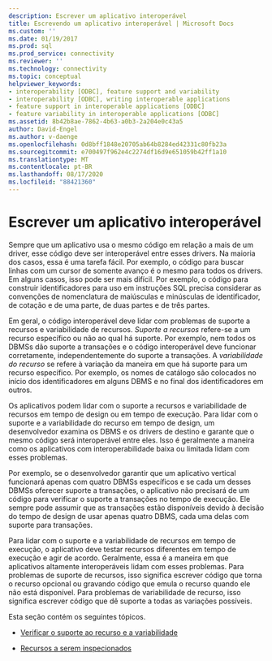 ```yaml
---
description: Escrever um aplicativo interoperável
title: Escrevendo um aplicativo interoperável | Microsoft Docs
ms.custom: ''
ms.date: 01/19/2017
ms.prod: sql
ms.prod_service: connectivity
ms.reviewer: ''
ms.technology: connectivity
ms.topic: conceptual
helpviewer_keywords:
- interoperability [ODBC], feature support and variability
- interoperability [ODBC], writing interoperable applications
- feature support in interoperable applications [ODBC]
- feature variability in interoperable applications [ODBC]
ms.assetid: 8b42b8ae-7862-4b63-a0b3-2a204e0c43a5
author: David-Engel
ms.author: v-daenge
ms.openlocfilehash: 0d8bff1848e20705ab64b8284ed42331c80fb23a
ms.sourcegitcommit: e700497f962e4c2274df16d9e651059b42ff1a10
ms.translationtype: MT
ms.contentlocale: pt-BR
ms.lasthandoff: 08/17/2020
ms.locfileid: "88421360"
---
```

# <a name="writing-an-interoperable-application"></a>Escrever um aplicativo interoperável
Sempre que um aplicativo usa o mesmo código em relação a mais de um driver, esse código deve ser interoperável entre esses drivers. Na maioria dos casos, essa é uma tarefa fácil. Por exemplo, o código para buscar linhas com um cursor de somente avanço é o mesmo para todos os drivers. Em alguns casos, isso pode ser mais difícil. Por exemplo, o código para construir identificadores para uso em instruções SQL precisa considerar as convenções de nomenclatura de maiúsculas e minúsculas de identificador, de cotação e de uma parte, de duas partes e de três partes.  
  
 Em geral, o código interoperável deve lidar com problemas de suporte a recursos e variabilidade de recursos. *Suporte a recursos* refere-se a um recurso específico ou não ao qual há suporte. Por exemplo, nem todos os DBMSs dão suporte a transações e o código interoperável deve funcionar corretamente, independentemente do suporte a transações. A *variabilidade do recurso* se refere à variação da maneira em que há suporte para um recurso específico. Por exemplo, os nomes de catálogo são colocados no início dos identificadores em alguns DBMS e no final dos identificadores em outros.  
  
 Os aplicativos podem lidar com o suporte a recursos e variabilidade de recursos em tempo de design ou em tempo de execução. Para lidar com o suporte e a variabilidade do recurso em tempo de design, um desenvolvedor examina os DBMS e os drivers de destino e garante que o mesmo código será interoperável entre eles. Isso é geralmente a maneira como os aplicativos com interoperabilidade baixa ou limitada lidam com esses problemas.  
  
 Por exemplo, se o desenvolvedor garantir que um aplicativo vertical funcionará apenas com quatro DBMSs específicos e se cada um desses DBMSs oferecer suporte a transações, o aplicativo não precisará de um código para verificar o suporte a transações no tempo de execução. Ele sempre pode assumir que as transações estão disponíveis devido à decisão do tempo de design de usar apenas quatro DBMS, cada uma delas com suporte para transações.  
  
 Para lidar com o suporte e a variabilidade de recursos em tempo de execução, o aplicativo deve testar recursos diferentes em tempo de execução e agir de acordo. Geralmente, essa é a maneira em que aplicativos altamente interoperáveis lidam com esses problemas. Para problemas de suporte de recursos, isso significa escrever código que torna o recurso opcional ou gravando código que emula o recurso quando ele não está disponível. Para problemas de variabilidade de recurso, isso significa escrever código que dê suporte a todas as variações possíveis.  
  
 Esta seção contém os seguintes tópicos.  
  
-   [Verificar o suporte ao recurso e a variabilidade](../../../odbc/reference/develop-app/checking-feature-support-and-variability.md)  
  
-   [Recursos a serem inspecionados](../../../odbc/reference/develop-app/features-to-watch-for.md)
